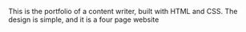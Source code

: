 This is the portfolio of a content writer, built with HTML and CSS. The design is simple, and it is a four page website
